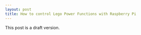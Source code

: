 ```yaml
---
layout: post
title: How to control Lego Power Functions with Raspberry Pi
---
```


This post is a draft version.